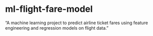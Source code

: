 # ml-flight-fare-model
“A machine learning project to predict airline ticket fares using feature engineering and regression models on flight data.”
